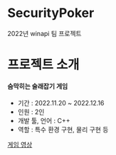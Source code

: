 # SecurityPoker
2022년 winapi 팀 프로젝트

# 프로젝트 소개 

#### 숨막히는 술래잡기 게임

* 기간 : 2022.11.20 ~ 2022.12.16
* 인원 : 2인
* 개발 툴, 언어 : C++
* 역할 : 특수 환경 구현, 물리 구현 등

[게임 영상](https://youtu.be/uVuEVd4Rxr8)
